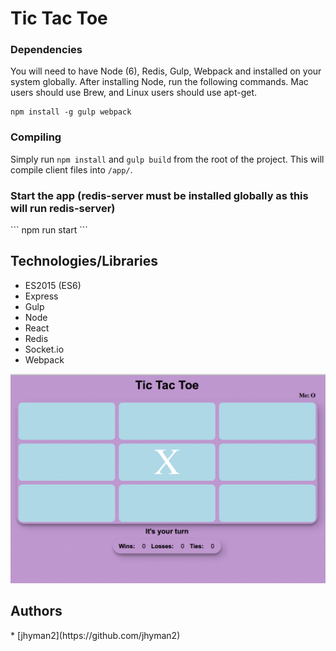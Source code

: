 # Tic Tac Toe

<h3>Dependencies</h3>
You will need to have Node (6), Redis, Gulp, Webpack and installed on your system globally.  After installing Node, run the following commands.  Mac users should use Brew, and Linux users should use apt-get.

```
npm install -g gulp webpack
```

<h3>Compiling</h3>

Simply run `npm install` and `gulp build` from the root of the project.  This will compile client files into `/app/`.

<h3>Start the app (redis-server must be installed globally as this will run redis-server)</h3>
```
npm run start
```

<h2>Technologies/Libraries</h2>

* ES2015 (ES6)
* Express
* Gulp
* Node
* React
* Redis
* Socket.io
* Webpack

![SSS1](https://github.com/jhyman2/Tic-Tac-Toe/blob/master/assets/screenshot.png)

<h2>Authors</h2>
* [jhyman2](https://github.com/jhyman2)